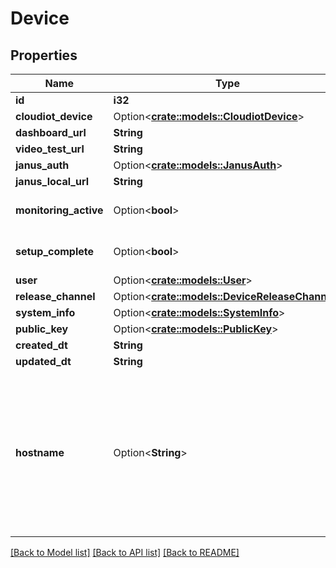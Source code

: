 # Device

## Properties

Name | Type | Description | Notes
------------ | ------------- | ------------- | -------------
**id** | **i32** |  | [readonly]
**cloudiot_device** | Option<[**crate::models::CloudiotDevice**](CloudiotDevice.md)> |  | [readonly]
**dashboard_url** | **String** |  | [readonly]
**video_test_url** | **String** |  | [readonly]
**janus_auth** | Option<[**crate::models::JanusAuth**](JanusAuth.md)> |  | [readonly]
**janus_local_url** | **String** |  | [readonly]
**monitoring_active** | Option<**bool**> |  | [optional][default to false]
**setup_complete** | Option<**bool**> |  | [optional][default to false]
**user** | Option<[**crate::models::User**](User.md)> |  | [readonly]
**release_channel** | Option<[**crate::models::DeviceReleaseChannel**](DeviceReleaseChannel.md)> |  | [optional]
**system_info** | Option<[**crate::models::SystemInfo**](SystemInfo.md)> |  | [readonly]
**public_key** | Option<[**crate::models::PublicKey**](PublicKey.md)> |  | [readonly]
**created_dt** | **String** |  | [readonly]
**updated_dt** | **String** |  | [readonly]
**hostname** | Option<**String**> | Please enter the hostname you set in the Raspberry Pi Imager's Advanced Options menu (without .local extension) | [optional]

[[Back to Model list]](../README.md#documentation-for-models) [[Back to API list]](../README.md#documentation-for-api-endpoints) [[Back to README]](../README.md)


